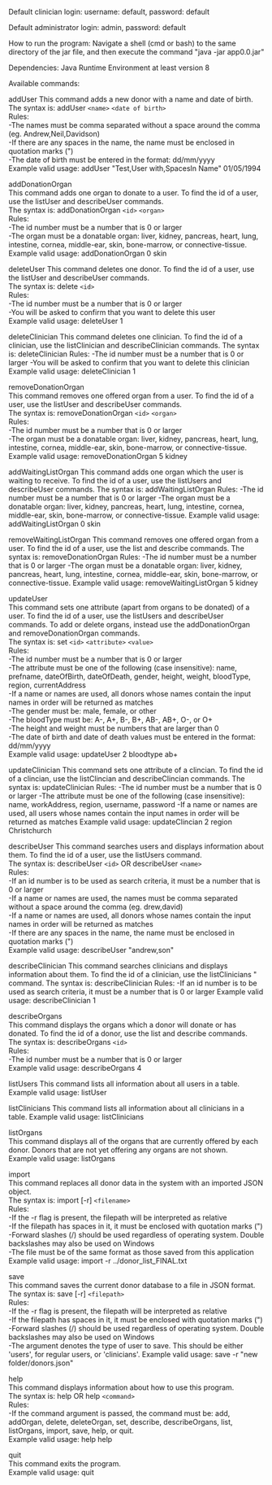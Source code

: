 Default clinician login: username: default, password: default

Default administrator login: admin, password: default

How to run the program:
Navigate a shell (cmd or bash) to the same directory of the jar file, and then execute the command "java -jar app0.0.jar"


Dependencies:
Java Runtime Environment at least version 8


Available commands:

addUser
This command adds a new donor with a name and date of birth.  
The syntax is: addUser `<name>` `<date of birth>`  
Rules:  
-The names must be comma separated without a space around the comma (eg. Andrew,Neil,Davidson)  
-If there are any spaces in the name, the name must be enclosed in quotation marks (")  
-The date of birth must be entered in the format: dd/mm/yyyy  
Example valid usage: addUser "Test,User with,SpacesIn Name" 01/05/1994  

addDonationOrgan  
This command adds one organ to donate to a user. To find the id of a user, use the listUser and describeUser commands.  
The syntax is: addDonationOrgan `<id>` `<organ>`  
Rules:  
-The id number must be a number that is 0 or larger  
-The organ must be a donatable organ: liver, kidney, pancreas, heart, lung, intestine, cornea, middle-ear, skin, bone-marrow, or connective-tissue.  
Example valid usage: addDonationOrgan 0 skin  

deleteUser
This command deletes one donor. To find the id of a user, use the listUser and describeUser commands.  
The syntax is: delete `<id>`  
Rules:  
-The id number must be a number that is 0 or larger  
-You will be asked to confirm that you want to delete this user  
Example valid usage: deleteUser 1

deleteClinician
This command deletes one clinician. To find the id of a clinician, use the listClinician and describeClinician commands.
The syntax is: deleteClinician <id>
Rules:
-The id number must be a number that is 0 or larger
-You will be asked to confirm that you want to delete this clinician
Example valid usage: deleteClinician 1

removeDonationOrgan  
This command removes one offered organ from a user. To find the id of a user, use the listUser and describeUser commands.  
The syntax is: removeDonationOrgan `<id>` `<organ>`  
Rules:  
-The id number must be a number that is 0 or larger  
-The organ must be a donatable organ: liver, kidney, pancreas, heart, lung, intestine, cornea, middle-ear, skin, bone-marrow, or connective-tissue.  
Example valid usage: removeDonationOrgan 5 kidney

addWaitingListOrgan
This command adds one organ which the user is waiting to receive. To find the id of a user, use the listUsers and describeUser commands.
The syntax is: addWaitingListOrgan <id> <organ>
Rules:
-The id number must be a number that is 0 or larger
-The organ must be a donatable organ: liver, kidney, pancreas, heart, lung, intestine, cornea, middle-ear, skin, 
bone-marrow, or connective-tissue.
Example valid usage: addWaitingListOrgan 0 skin

removeWaitingListOrgan
This command removes one offered organ from a user. To find the id of a user, use the list and
describe commands.
The syntax is: removeDonationOrgan <id> <organ>
Rules:
-The id number must be a number that is 0 or larger
-The organ must be a donatable organ: liver, kidney, pancreas, heart, lung, intestine, cornea, middle-ear, skin,
bone-marrow, or connective-tissue.
Example valid usage: removeWaitingListOrgan 5 kidney

updateUser  
This command sets one attribute (apart from organs to be donated) of a user. To find the id of a user, use the listUsers and describeUser commands. To add or delete organs, instead use the addDonationOrgan and removeDonationOrgan commands.  
The syntax is: set `<id>` `<attribute>` `<value>`  
Rules:  
-The id number must be a number that is 0 or larger  
-The attribute must be one of the following (case insensitive): name, prefname, dateOfBirth, dateOfDeath, gender, height, weight, bloodType, region, currentAddress  
-If a name or names are used, all donors whose names contain the input names in order will be returned as matches  
-The gender must be: male, female, or other  
-The bloodType must be: A-, A+, B-, B+, AB-, AB+, O-, or O+  
-The height and weight must be numbers that are larger than 0  
-The date of birth and date of death values must be entered in the format: dd/mm/yyyy  
Example valid usage: updateUser 2 bloodtype ab+

updateClinician
This command sets one attribute of a clincian. To find the id of a clincian,
use the listClincian and describeClincian commands.
The syntax is: updateClinician <id> <attribute> <value>
Rules:
-The id number must be a number that is 0 or larger
-The attribute must be one of the following (case insensitive): name, workAddress, region, username, password
-If a name or names are used, all users whose names contain the input names in order will be returned as matches
Example valid usage: updateClincian 2 region Christchurch

describeUser
This command searches users and displays information about them. To find the id of a user, use the listUsers command.   
The syntax is: describeUser `<id>` OR describeUser `<name>`  
Rules:  
-If an id number is to be used as search criteria, it must be a number that is 0 or larger  
-If a name or names are used, the names must be comma separated without a space around the comma (eg. drew,david)  
-If a name or names are used, all donors whose names contain the input names in order will be returned as matches  
-If there are any spaces in the name, the name must be enclosed in quotation marks (")  
Example valid usage: describeUser "andrew,son"

describeClinician
This command searches clinicians and displays information about them. To find the id of a clinician, use the listClinicians "
command.
The syntax is: describeClinician <id>
Rules:
-If an id number is to be used as search criteria, it must be a number that is 0 or larger
Example valid usage: describeClinician 1

describeOrgans  
This command displays the organs which a donor will donate or has donated. To find the id of a donor, use the list and describe commands.  
The syntax is: describeOrgans `<id>`  
Rules:  
-The id number must be a number that is 0 or larger  
Example valid usage: describeOrgans 4

listUsers
This command lists all information about all users in a table.  
Example valid usage: listUser

listClinicians
This command lists all information about all clinicians in a table.
Example valid usage: listClinicians

listOrgans  
This command displays all of the organs that are currently offered by each donor. Donors that are not yet offering any organs are not shown.  
Example valid usage: listOrgans

import  
This command replaces all donor data in the system with an imported JSON object.  
The syntax is: import [-r] `<filename>`  
Rules:  
-If the -r flag is present, the filepath will be interpreted as relative  
-If the filepath has spaces in it, it must be enclosed with quotation marks (")  
-Forward slashes (/) should be used regardless of operating system. Double backslashes may also be used on Windows  
-The file must be of the same format as those saved from this application  
Example valid usage: import -r ../donor_list_FINAL.txt

save  
This command saves the current donor database to a file in JSON format.  
The syntax is: save [-r] <tye>`<filepath>`  
Rules:  
-If the -r flag is present, the filepath will be interpreted as relative  
-If the filepath has spaces in it, it must be enclosed with quotation marks (")  
-Forward slashes (/) should be used regardless of operating system. Double backslashes may also be used on Windows  
-The <type> argument denotes the type of user to save. This should be either 'users', for regular users, or 'clinicians'.
Example valid usage: save -r "new folder/donors.json"

help  
This command displays information about how to use this program.  
The syntax is: help OR help `<command>`  
Rules:  
-If the command argument is passed, the command must be: add, addOrgan, delete, deleteOrgan, set, describe, describeOrgans, list, listOrgans, import, save, help, or quit.  
Example valid usage: help help

quit  
This command exits the program.  
Example valid usage: quit